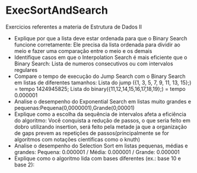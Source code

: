 # ExecSortAndSearch
Exercicios referentes a materia de Estrutura de Dados II

- Explique por que a lista deve estar ordenada para que o Binary Search funcione corretamente: Ele precisa da lista ordenada para dividir ao meio e fazer uma comparação entre o meio e os demais
- Identifique casos em que o Interpolation Search é mais eficiente que o Binary Search: Lista de numeros consecutivos ou com intervalos regulares
- Compare o tempo de execução do Jump Search com o Binary Search em listas de diferentes tamanhos: Lista do jump ({1, 3, 5, 7, 9, 11, 13, 15};) = tempo 1424945825;  Lista do binary({11,12,14,15,16,17,18,19};) = tempo 0.000001
- Analise o desempenho do Exponential Search em listas muito grandes e pequenas:Pequena(0,0000001),Grande(0,00001)
- Explique como a escolha da sequência de intervalos afeta a eficiência do algoritmo: Você conquista a redução de passos, o que seria feito em dobro utilizando insertion, será feito pela metade ja que a organização de gaps prevem as repetições de passos(principalmente se for algoritmos com notações cientificas como o knuth)
- Analise o desempenho do Selection Sort em listas pequenas, médias e grandes: Pequena: 0.000001 / Média: 0.000001 / Grande: 0.000001
- Explique como o algoritmo lida com bases diferentes (ex.: base 10 e base 2): 